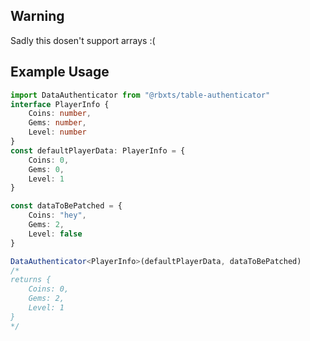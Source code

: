 ## Warning 
Sadly this dosen't support arrays :(

## Example Usage 
```typescript
import DataAuthenticator from "@rbxts/table-authenticator"
interface PlayerInfo {
    Coins: number,
    Gems: number,
    Level: number
}
const defaultPlayerData: PlayerInfo = {
    Coins: 0,
    Gems: 0,
    Level: 1
}

const dataToBePatched = {
    Coins: "hey",
    Gems: 2,
    Level: false
}

DataAuthenticator<PlayerInfo>(defaultPlayerData, dataToBePatched) 
/*
returns {
    Coins: 0,
    Gems: 2,
    Level: 1
}
*/
```